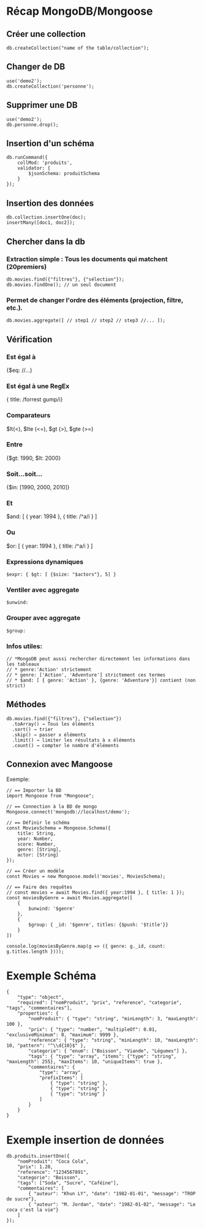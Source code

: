 # Récap MongoDB/Mongoose

## Créer une collection
```
db.createCollection("name of the table/collection");
```
## Changer de DB
```
use('demo2');
db.createCollection('personne');
```
## Supprimer une DB
```
use('demo2');
db.personne.drop();
```
## Insertion d'un schéma
```
db.runCommand({
    collMod: 'produits', 
    validator: {
        $jsonSchema: produitSchema
    }
});
```
## Insertion des données
```
db.collection.insertOne(doc);
insertMany([doc1, doc2]);
```
## Chercher dans la db
### Extraction simple : Tous les documents qui matchent (20premiers)
```
db.movies.find({"filtres"}, {"sélection"});
db.movies.findOne(); // un seul document
```
### Permet de changer l'ordre des éléments (projection, filtre, etc.).
```
db.movies.aggregate([ // step1 // step2 // step3 //... ]);
```
## __Vérification__
### Est égal à
  {$eq: //...}
### Est égal à une RegEx
  { title: /forrest gump/i}
### Comparateurs
  $lt(<), $lte (<=), $gt (>), $gte (>=)
### Entre
  {$gt: 1990, $lt: 2000}
### Soit...soit...
  {$in: [1990, 2000, 2010]}
### Et
  $and: [
            { year: 1994 },
            { title: /^a/i }
        ]
### Ou
  $or: [
            { year: 1994 },
            { title: /^a/i }
        ]
### Expressions dynamiques
```
$expr: { $gt: [ {$size: "$actors"}, 5] }
```
### Ventiler avec aggregate
```
$unwind:
```
### Grouper avec aggregate
```
$group:
```
### Infos utiles:
```
// *MongoDB peut aussi rechercher directement les informations dans les tableaux 
// * genre:'Action' strictement
// * genre: ['Action', 'Adventure'] strictement ces termes
// * $and: [ { genre: 'Action' }, {genre: 'Adventure'}] contient (non strict)
```
## __Méthodes__
```
db.movies.find({"filtres"}, {"sélection"})
  .toArray() → Tous les éléments
  .sort() → trier
  .skip() → passer x éléments
  .limit() → limiter les résultats à x éléments
  .count() → compter le nombre d'éléments
```
## Connexion avec Mangoose
Exemple:
```
// == Importer la BD
import Mongoose from "Mongoose";

// == Connection à la BD de mongo
Mongoose.connect('mongodb://localhost/demo');

// == Définir le schéma
const MoviesSchema = Mongoose.Schema({
    title: String,
    year: Number,
    score: Number,
    genre: [String],
    actor: [String]
});

// == Créer un modèle
const Movies = new Mongoose.model('movies', MoviesSchema);

// == Faire des requêtes
// const movies = await Movies.find({ year:1994 }, { title: 1 });
const moviesByGenre = await Movies.aggregate([
    {
        $unwind: '$genre'
    },
    {
        $group: { _id: '$genre', titles: {$push: '$title'}}
    }
])

console.log(moviesByGenre.map(g => ({ genre: g._id, count: g.titles.length })));
```

# Exemple Schéma
```
{
    "type": "object",
    "required": ["nomProduit", "prix", "reference", "categorie", "tags", "commentaires"],
    "properties": {
        "nomProduit": { "type": "string", "minLength": 3, "maxLength": 100 },
        "prix": { "type": "number", "multipleOf": 0.01, "exclusiveMinimum": 0, "maximum": 9999 },
        "reference": { "type": "string", "minLength": 10, "maxLength": 10, "pattern": "^\\d{10}$" },
        "categorie": { "enum": ["Boisson", "Viande", "Légumes"] },
        "tags": { "type": "array", "items": {"type": "string", "maxLength": 255}, "maxItems": 10, "uniqueItems": true },
        "commentaires": { 
            "type": "array", 
            "prefixItems": [
                { "type": "string" },
                { "type": "string" },
                { "type": "string" }
            ]
        }
    }
}
```
# Exemple insertion de données
```
db.produits.insertOne({
    "nomProduit": "Coca Cola",
    "prix": 1.20,
    "reference": "1234567891",
    "categorie": "Boisson",
    "tags": ["Soda", "Sucre", "Caféine"],
    "commentaires": [
        { "auteur": "Khun LY", "date": "1982-01-01", "message": "TROP de sucre"},
        { "auteur": "M. Jordan", "date": "1982-01-02", "message": "Le coca c'est la vie"}
    ]
});
```








